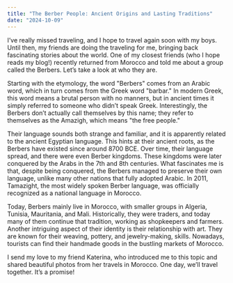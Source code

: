 ```yaml
---
title: "The Berber People: Ancient Origins and Lasting Traditions"
date: "2024-10-09"
---
```


I’ve really missed traveling, and I hope to travel again soon with my boys. Until then, my friends are doing the traveling for me, bringing back fascinating stories about the world. One of my closest friends (who I hope reads my blog!) recently returned from Morocco and told me about a group called the Berbers. Let’s take a look at who they are.

Starting with the etymology, the word "Berbers" comes from an Arabic word, which in turn comes from the Greek word "barbar." In modern Greek, this word means a brutal person with no manners, but in ancient times it simply referred to someone who didn’t speak Greek. Interestingly, the Berbers don’t actually call themselves by this name; they refer to themselves as the Amazigh, which means "the free people."

Their language sounds both strange and familiar, and it is apparently related to the ancient Egyptian language. This hints at their ancient roots, as the Berbers have existed since around 8700 BCE. Over time, their language spread, and there were even Berber kingdoms. These kingdoms were later conquered by the Arabs in the 7th and 8th centuries. What fascinates me is that, despite being conquered, the Berbers managed to preserve their own language, unlike many other nations that fully adopted Arabic. In 2011, Tamazight, the most widely spoken Berber language, was officially recognized as a national language in Morocco.

Today, Berbers mainly live in Morocco, with smaller groups in Algeria, Tunisia, Mauritania, and Mali. Historically, they were traders, and today many of them continue that tradition, working as shopkeepers and farmers. Another intriguing aspect of their identity is their relationship with art. They are known for their weaving, pottery, and jewelry-making, skills. Nowadays, tourists can find their handmade goods in the bustling markets of Morocco.

I send my love to my friend Katerina, who introduced me to this topic and shared beautiful photos from her travels in Morocco. One day, we’ll travel together. It’s a promise!
